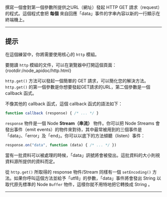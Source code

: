 撰寫一個會對第一個參數所提供之URL（網址）發起 HTTP GET 請求（request）的程式。這個程式會把 **每個** 來自回應「data」事件的字串內容以新的一行顯示在終端機上。

----------------------------------------------------------------------
## 提示

在這個練習中，你將需要使用核心的 `http` 模組。

要閱讀 `http` 模組的文件，可以在瀏覽器中打開這個頁面：
  {rootdir:/node_apidoc/http.html}

`http.get()` 方法可以發起一個簡單的 GET 請求，可以簡化您的解決方法。 `http.get()` 的第一個參數是你想要發起GET請求的URL，第二個參數是一個 callback 函式。

不像其他的 callback 函式，這個 callback 函式的語法如下：

```js
function callback (response) { /* ... */ }
```

`response` 物件是一個 Node **Stream（串流）** 物件。你可以把 Node Streams 會發出事件（emit events）的物件來對待，其中最常被用到的三個事件是「data」、「error」及「end」。你可以以底下的方法傾聽（listen）事件：

```js
response.on("data", function (data) { /* ... */ })
```

當有一批資料可以被處理的時候，「data」訊號將會被發出。這批資料的大小則視資料源所提供的資料而定。

從 `http.get()` 所取得的 response 物件/Stream 同樣有一個 `setEncoding()` 方法。如果你呼叫這個方法並給予「utf8」的參數，「data」事件將會發出 String 以取代原先標準的 Node `Buffer` 物件，這樣你就不用特地把它轉換成 String 。

----------------------------------------------------------------------
